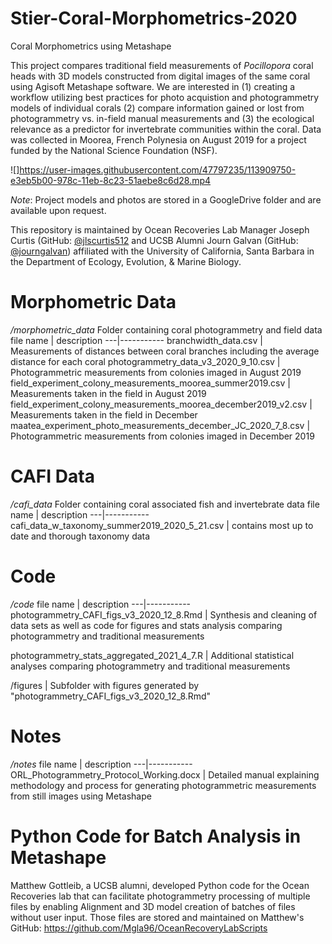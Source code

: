 # Stier-Coral-Morphometrics-2020
Coral Morphometrics using Metashape

This project compares traditional field measurements of *Pocillopora* coral heads with 3D models constructed from digital images of the same coral using Agisoft Metashape software. We are interested in (1) creating a workflow utilizing best practices for photo acquistion and photogrammetry models of individual corals (2) compare information gained or lost from photogrammetry vs. in-field manual measurements and (3) the ecological relevance as a predictor for invertebrate communities within the coral. Data was collected in Moorea, French Polynesia on August 2019 for a project funded by the National Science Foundation (NSF).

![]https://user-images.githubusercontent.com/47797235/113909750-e3eb5b00-978c-11eb-8c23-51aebe8c6d28.mp4

*Note*: Project models and photos are stored in a GoogleDrive folder and are available upon request.

This repository is maintained by Ocean Recoveries Lab Manager Joseph Curtis (GitHub: [@jlscurtis512](https://github.com/jlscurtis512) and UCSB Alumni Journ Galvan (GitHub: [@journgalvan](https://github.com/journgalvan)) affiliated with the University of California, Santa Barbara in the Department of Ecology, Evolution, & Marine Biology.


# Morphometric Data
*/morphometric_data* Folder containing coral photogrammetry and field data
file name | description 
---|-----------
branchwidth_data.csv | Measurements of distances between coral branches including the average distance for each coral
photogrammetry_data_v3_2020_9_10.csv | Photogrammetric measurements from colonies imaged in August 2019
field_experiment_colony_measurements_moorea_summer2019.csv | Measurements taken in the field in August 2019
field_experiment_colony_measurements_moorea_december2019_v2.csv | Measurements taken in the field in December
maatea_experiment_photo_measurements_december_JC_2020_7_8.csv | Photogrammetric measurements from colonies imaged in December 2019

# CAFI Data
*/cafi_data* Folder containing coral associated fish and invertebrate data
file name | description 
---|-----------
cafi_data_w_taxonomy_summer2019_2020_5_21.csv | contains most up to date and thorough taxonomy data

# Code
*/code* 
file name | description 
---|-----------
photogrammetry_CAFI_figs_v3_2020_12_8.Rmd | Synthesis and cleaning of data sets as well as code for figures and stats analysis comparing photogrammetry and traditional measurements

photogrammetry_stats_aggregated_2021_4_7.R | Additional statistical analyses comparing photogrammetry and traditional measurements

/figures | Subfolder with figures generated by "photogrammetry_CAFI_figs_v3_2020_12_8.Rmd"

# Notes
*/notes* 
file name | description 
---|-----------
ORL_Photogrammetry_Protocol_Working.docx | Detailed manual explaining methodology and process for generating photogrammetric measurements from still images using Metashape

# Python Code for Batch Analysis in Metashape

Matthew Gottleib, a UCSB alumni, developed Python code for the Ocean Recoveries lab that can facilitate photogrammetry processing of multiple files by enabling Alignment and 3D model creation of batches of files without user input. Those files are stored and maintained on Matthew's GitHub: https://github.com/Mgla96/OceanRecoveryLabScripts
